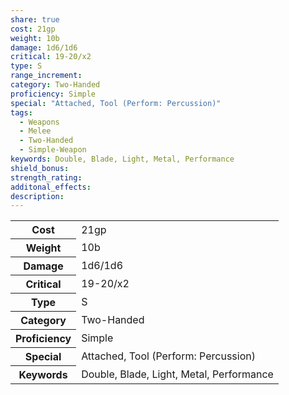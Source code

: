 ```yaml
---
share: true
cost: 21gp
weight: 10b
damage: 1d6/1d6
critical: 19-20/x2
type: S
range_increment: 
category: Two-Handed
proficiency: Simple
special: "Attached, Tool (Perform: Percussion)"
tags:
  - Weapons
  - Melee
  - Two-Handed
  - Simple-Weapon
keywords: Double, Blade, Light, Metal, Performance
shield_bonus: 
strength_rating: 
additonal_effects: 
description: 
---
```


<p><span style="overflow-x: auto;"><table><tbody><tr><th>Cost</th><td>21gp</td></tr><tr><th>Weight</th><td>10b</td></tr><tr><th>Damage</th><td>1d6/1d6</td></tr><tr><th>Critical</th><td>19-20/x2</td></tr><tr><th>Type</th><td>S</td></tr><tr><th>Category</th><td>Two-Handed</td></tr><tr><th>Proficiency</th><td>Simple</td></tr><tr><th>Special</th><td>Attached, Tool (Perform: Percussion)</td></tr><tr><th>Keywords</th><td>Double, Blade, Light, Metal, Performance</td></tr></tbody></table></span></p>

